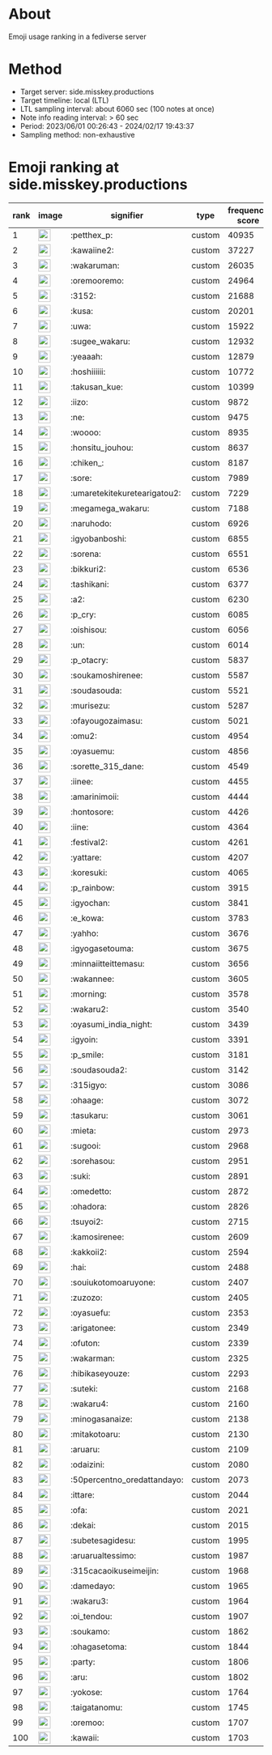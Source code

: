 # About
Emoji usage ranking in a fediverse server

# Method
- Target server: side.misskey.productions
- Target timeline: local (LTL)
- LTL sampling interval: about 6060 sec (100 notes at once)
- Note info reading interval: > 60 sec
- Period: 2023/06/01 00:26:43 - 2024/02/17 19:43:37 
- Sampling method: non-exhaustive

# Emoji ranking at side.misskey.productions

|rank|image|signifier|type|frequency score|
|----|----|----|----|----|
|1|<img height="24" src="https://side.misskey.productions/emoji/petthex_p.webp">|:petthex_p:|custom|40935|
|2|<img height="24" src="https://side.misskey.productions/emoji/kawaiine2.webp">|:kawaiine2:|custom|37227|
|3|<img height="24" src="https://side.misskey.productions/emoji/wakaruman.webp">|:wakaruman:|custom|26035|
|4|<img height="24" src="https://side.misskey.productions/emoji/oremooremo.webp">|:oremooremo:|custom|24964|
|5|<img height="24" src="https://side.misskey.productions/emoji/3152.webp">|:3152:|custom|21688|
|6|<img height="24" src="https://side.misskey.productions/emoji/kusa.webp">|:kusa:|custom|20201|
|7|<img height="24" src="https://side.misskey.productions/emoji/uwa.webp">|:uwa:|custom|15922|
|8|<img height="24" src="https://side.misskey.productions/emoji/sugee_wakaru.webp">|:sugee_wakaru:|custom|12932|
|9|<img height="24" src="https://side.misskey.productions/emoji/yeaaah.webp">|:yeaaah:|custom|12879|
|10|<img height="24" src="https://side.misskey.productions/emoji/hoshiiiiii.webp">|:hoshiiiiii:|custom|10772|
|11|<img height="24" src="https://side.misskey.productions/emoji/takusan_kue.webp">|:takusan_kue:|custom|10399|
|12|<img height="24" src="https://side.misskey.productions/emoji/iizo.webp">|:iizo:|custom|9872|
|13|<img height="24" src="https://side.misskey.productions/emoji/ne.webp">|:ne:|custom|9475|
|14|<img height="24" src="https://side.misskey.productions/emoji/woooo.webp">|:woooo:|custom|8935|
|15|<img height="24" src="https://side.misskey.productions/emoji/honsitu_jouhou.webp">|:honsitu_jouhou:|custom|8637|
|16|<img height="24" src="https://side.misskey.productions/emoji/chiken_.webp">|:chiken_:|custom|8187|
|17|<img height="24" src="https://side.misskey.productions/emoji/sore.webp">|:sore:|custom|7989|
|18|<img height="24" src="https://side.misskey.productions/emoji/umaretekitekuretearigatou2.webp">|:umaretekitekuretearigatou2:|custom|7229|
|19|<img height="24" src="https://side.misskey.productions/emoji/megamega_wakaru.webp">|:megamega_wakaru:|custom|7188|
|20|<img height="24" src="https://side.misskey.productions/emoji/naruhodo.webp">|:naruhodo:|custom|6926|
|21|<img height="24" src="https://side.misskey.productions/emoji/igyobanboshi.webp">|:igyobanboshi:|custom|6855|
|22|<img height="24" src="https://side.misskey.productions/emoji/sorena.webp">|:sorena:|custom|6551|
|23|<img height="24" src="https://side.misskey.productions/emoji/bikkuri2.webp">|:bikkuri2:|custom|6536|
|24|<img height="24" src="https://side.misskey.productions/emoji/tashikani.webp">|:tashikani:|custom|6377|
|25|<img height="24" src="https://side.misskey.productions/emoji/a2.webp">|:a2:|custom|6230|
|26|<img height="24" src="https://side.misskey.productions/emoji/p_cry.webp">|:p_cry:|custom|6085|
|27|<img height="24" src="https://side.misskey.productions/emoji/oishisou.webp">|:oishisou:|custom|6056|
|28|<img height="24" src="https://side.misskey.productions/emoji/un.webp">|:un:|custom|6014|
|29|<img height="24" src="https://side.misskey.productions/emoji/p_otacry.webp">|:p_otacry:|custom|5837|
|30|<img height="24" src="https://side.misskey.productions/emoji/soukamoshirenee.webp">|:soukamoshirenee:|custom|5587|
|31|<img height="24" src="https://side.misskey.productions/emoji/soudasouda.webp">|:soudasouda:|custom|5521|
|32|<img height="24" src="https://side.misskey.productions/emoji/murisezu.webp">|:murisezu:|custom|5287|
|33|<img height="24" src="https://side.misskey.productions/emoji/ofayougozaimasu.webp">|:ofayougozaimasu:|custom|5021|
|34|<img height="24" src="https://side.misskey.productions/emoji/omu2.webp">|:omu2:|custom|4954|
|35|<img height="24" src="https://side.misskey.productions/emoji/oyasuemu.webp">|:oyasuemu:|custom|4856|
|36|<img height="24" src="https://side.misskey.productions/emoji/sorette_315_dane.webp">|:sorette_315_dane:|custom|4549|
|37|<img height="24" src="https://side.misskey.productions/emoji/iinee.webp">|:iinee:|custom|4455|
|38|<img height="24" src="https://side.misskey.productions/emoji/amarinimoii.webp">|:amarinimoii:|custom|4444|
|39|<img height="24" src="https://side.misskey.productions/emoji/hontosore.webp">|:hontosore:|custom|4426|
|40|<img height="24" src="https://side.misskey.productions/emoji/iine.webp">|:iine:|custom|4364|
|41|<img height="24" src="https://side.misskey.productions/emoji/festival2.webp">|:festival2:|custom|4261|
|42|<img height="24" src="https://side.misskey.productions/emoji/yattare.webp">|:yattare:|custom|4207|
|43|<img height="24" src="https://side.misskey.productions/emoji/koresuki.webp">|:koresuki:|custom|4065|
|44|<img height="24" src="https://side.misskey.productions/emoji/p_rainbow.webp">|:p_rainbow:|custom|3915|
|45|<img height="24" src="https://side.misskey.productions/emoji/igyochan.webp">|:igyochan:|custom|3841|
|46|<img height="24" src="https://side.misskey.productions/emoji/e_kowa.webp">|:e_kowa:|custom|3783|
|47|<img height="24" src="https://side.misskey.productions/emoji/yahho.webp">|:yahho:|custom|3676|
|48|<img height="24" src="https://side.misskey.productions/emoji/igyogasetouma.webp">|:igyogasetouma:|custom|3675|
|49|<img height="24" src="https://side.misskey.productions/emoji/minnaiitteittemasu.webp">|:minnaiitteittemasu:|custom|3656|
|50|<img height="24" src="https://side.misskey.productions/emoji/wakannee.webp">|:wakannee:|custom|3605|
|51|<img height="24" src="https://side.misskey.productions/emoji/morning.webp">|:morning:|custom|3578|
|52|<img height="24" src="https://side.misskey.productions/emoji/wakaru2.webp">|:wakaru2:|custom|3540|
|53|<img height="24" src="https://side.misskey.productions/emoji/oyasumi_india_night.webp">|:oyasumi_india_night:|custom|3439|
|54|<img height="24" src="https://side.misskey.productions/emoji/igyoin.webp">|:igyoin:|custom|3391|
|55|<img height="24" src="https://side.misskey.productions/emoji/p_smile.webp">|:p_smile:|custom|3181|
|56|<img height="24" src="https://side.misskey.productions/emoji/soudasouda2.webp">|:soudasouda2:|custom|3142|
|57|<img height="24" src="https://side.misskey.productions/emoji/315igyo.webp">|:315igyo:|custom|3086|
|58|<img height="24" src="https://side.misskey.productions/emoji/ohaage.webp">|:ohaage:|custom|3072|
|59|<img height="24" src="https://side.misskey.productions/emoji/tasukaru.webp">|:tasukaru:|custom|3061|
|60|<img height="24" src="https://side.misskey.productions/emoji/mieta.webp">|:mieta:|custom|2973|
|61|<img height="24" src="https://side.misskey.productions/emoji/sugooi.webp">|:sugooi:|custom|2968|
|62|<img height="24" src="https://side.misskey.productions/emoji/sorehasou.webp">|:sorehasou:|custom|2951|
|63|<img height="24" src="https://side.misskey.productions/emoji/suki.webp">|:suki:|custom|2891|
|64|<img height="24" src="https://side.misskey.productions/emoji/omedetto.webp">|:omedetto:|custom|2872|
|65|<img height="24" src="https://side.misskey.productions/emoji/ohadora.webp">|:ohadora:|custom|2826|
|66|<img height="24" src="https://side.misskey.productions/emoji/tsuyoi2.webp">|:tsuyoi2:|custom|2715|
|67|<img height="24" src="https://side.misskey.productions/emoji/kamosirenee.webp">|:kamosirenee:|custom|2609|
|68|<img height="24" src="https://side.misskey.productions/emoji/kakkoii2.webp">|:kakkoii2:|custom|2594|
|69|<img height="24" src="https://side.misskey.productions/emoji/hai.webp">|:hai:|custom|2488|
|70|<img height="24" src="https://side.misskey.productions/emoji/souiukotomoaruyone.webp">|:souiukotomoaruyone:|custom|2407|
|71|<img height="24" src="https://side.misskey.productions/emoji/zuzozo.webp">|:zuzozo:|custom|2405|
|72|<img height="24" src="https://side.misskey.productions/emoji/oyasuefu.webp">|:oyasuefu:|custom|2353|
|73|<img height="24" src="https://side.misskey.productions/emoji/arigatonee.webp">|:arigatonee:|custom|2349|
|74|<img height="24" src="https://side.misskey.productions/emoji/ofuton.webp">|:ofuton:|custom|2339|
|75|<img height="24" src="https://side.misskey.productions/emoji/wakarman.webp">|:wakarman:|custom|2325|
|76|<img height="24" src="https://side.misskey.productions/emoji/hibikaseyouze.webp">|:hibikaseyouze:|custom|2293|
|77|<img height="24" src="https://side.misskey.productions/emoji/suteki.webp">|:suteki:|custom|2168|
|78|<img height="24" src="https://side.misskey.productions/emoji/wakaru4.webp">|:wakaru4:|custom|2160|
|79|<img height="24" src="https://side.misskey.productions/emoji/minogasanaize.webp">|:minogasanaize:|custom|2138|
|80|<img height="24" src="https://side.misskey.productions/emoji/mitakotoaru.webp">|:mitakotoaru:|custom|2130|
|81|<img height="24" src="https://side.misskey.productions/emoji/aruaru.webp">|:aruaru:|custom|2109|
|82|<img height="24" src="https://side.misskey.productions/emoji/odaizini.webp">|:odaizini:|custom|2080|
|83|<img height="24" src="https://side.misskey.productions/emoji/50percentno_oredattandayo.webp">|:50percentno_oredattandayo:|custom|2073|
|84|<img height="24" src="https://side.misskey.productions/emoji/ittare.webp">|:ittare:|custom|2044|
|85|<img height="24" src="https://side.misskey.productions/emoji/ofa.webp">|:ofa:|custom|2021|
|86|<img height="24" src="https://side.misskey.productions/emoji/dekai.webp">|:dekai:|custom|2015|
|87|<img height="24" src="https://side.misskey.productions/emoji/subetesagidesu.webp">|:subetesagidesu:|custom|1995|
|88|<img height="24" src="https://side.misskey.productions/emoji/aruarualtessimo.webp">|:aruarualtessimo:|custom|1987|
|89|<img height="24" src="https://side.misskey.productions/emoji/315cacaoikuseimeijin.webp">|:315cacaoikuseimeijin:|custom|1968|
|90|<img height="24" src="https://side.misskey.productions/emoji/damedayo.webp">|:damedayo:|custom|1965|
|91|<img height="24" src="https://side.misskey.productions/emoji/wakaru3.webp">|:wakaru3:|custom|1964|
|92|<img height="24" src="https://side.misskey.productions/emoji/oi_tendou.webp">|:oi_tendou:|custom|1907|
|93|<img height="24" src="https://side.misskey.productions/emoji/soukamo.webp">|:soukamo:|custom|1862|
|94|<img height="24" src="https://side.misskey.productions/emoji/ohagasetoma.webp">|:ohagasetoma:|custom|1844|
|95|<img height="24" src="https://side.misskey.productions/emoji/party.webp">|:party:|custom|1806|
|96|<img height="24" src="https://side.misskey.productions/emoji/aru.webp">|:aru:|custom|1802|
|97|<img height="24" src="https://side.misskey.productions/emoji/yokose.webp">|:yokose:|custom|1764|
|98|<img height="24" src="https://side.misskey.productions/emoji/taigatanomu.webp">|:taigatanomu:|custom|1745|
|99|<img height="24" src="https://side.misskey.productions/emoji/oremoo.webp">|:oremoo:|custom|1707|
|100|<img height="24" src="https://side.misskey.productions/emoji/kawaii.webp">|:kawaii:|custom|1703|

